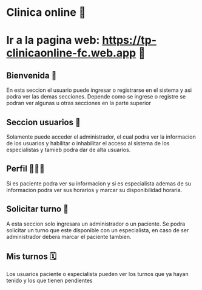 <h1>Clinica online 🏨<h1/>

Ir a la pagina web: https://tp-clinicaonline-fc.web.app 🚀

## Bienvenida 🏥
En esta seccion el usuario puede ingresar o registrarse en el sistema y asi podra ver las demas secciones.
Depende como se ingrese o registre se podran ver algunas u otras secciones en la parte superior 

## Seccion usuarios 👥
Solamente puede acceder el administrador, el cual podra ver la informacion de los usuarios y habilitar o inhabilitar el acceso al sistema de los especialistas y tamieb podra dar de alta usuarios.

## Perfil 👨🏽‍🦱
Si es paciente podra ver su informacion y si es especialista ademas de su informacion podra ver sus horarios y marcar su disponibilidad horaria.


## Solicitar turno 📝

A esta seccion solo ingresara un administrador o un paciente. Se podra solicitar un turno que este disponible con un especialista, en caso de ser administrador debera marcar el paciente tambien.


## Mis turnos 🗓️
Los usuarios paciente o especialista pueden ver los turnos que ya hayan tenido y los que tienen pendientes

